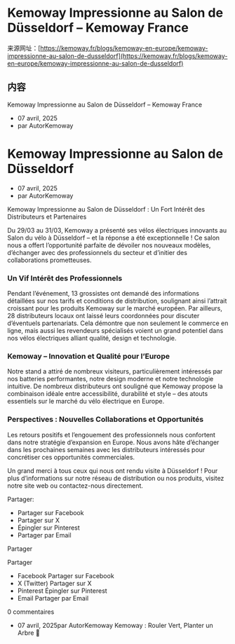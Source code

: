 # Kemoway Impressionne au Salon de Düsseldorf – Kemoway France

来源网址：[https://kemoway.fr/blogs/kemoway-en-europe/kemoway-impressionne-au-salon-de-dusseldorf](https://kemoway.fr/blogs/kemoway-en-europe/kemoway-impressionne-au-salon-de-dusseldorf)

## 内容

<link rel="stylesheet" href="/assets/css/markdown.css">

Kemoway Impressionne au Salon de Düsseldorf – Kemoway France

- 07 avril, 2025
- par AutorKemoway

# Kemoway Impressionne au Salon de Düsseldorf

- 07 avril, 2025
- par AutorKemoway

Kemoway Impressionne au Salon de Düsseldorf : Un Fort Intérêt des Distributeurs et Partenaires

Du 29/03 au 31/03, Kemoway a présenté ses vélos électriques innovants au Salon du vélo à Düsseldorf – et la réponse a été exceptionnelle ! Ce salon nous a offert l’opportunité parfaite de dévoiler nos nouveaux modèles, d’échanger avec des professionnels du secteur et d’initier des collaborations prometteuses.

### Un Vif Intérêt des Professionnels

Pendant l’événement, 13 grossistes ont demandé des informations détaillées sur nos tarifs et conditions de distribution, soulignant ainsi l’attrait croissant pour les produits Kemoway sur le marché européen. Par ailleurs, 28 distributeurs locaux ont laissé leurs coordonnées pour discuter d’éventuels partenariats. Cela démontre que non seulement le commerce en ligne, mais aussi les revendeurs spécialisés voient un grand potentiel dans nos vélos électriques alliant qualité, design et technologie.

### Kemoway – Innovation et Qualité pour l’Europe

Notre stand a attiré de nombreux visiteurs, particulièrement intéressés par nos batteries performantes, notre design moderne et notre technologie intuitive. De nombreux distributeurs ont souligné que Kemoway propose la combinaison idéale entre accessibilité, durabilité et style – des atouts essentiels sur le marché du vélo électrique en Europe.

### Perspectives : Nouvelles Collaborations et Opportunités

Les retours positifs et l’engouement des professionnels nous confortent dans notre stratégie d’expansion en Europe. Nous avons hâte d’échanger dans les prochaines semaines avec les distributeurs intéressés pour concrétiser ces opportunités commerciales.

Un grand merci à tous ceux qui nous ont rendu visite à Düsseldorf ! Pour plus d’informations sur notre réseau de distribution ou nos produits, visitez notre site web ou contactez-nous directement.

Partager:

- Partager sur Facebook
- Partager sur X
- Épingler sur Pinterest
- Partager par Email

Partager

Partager

- Facebook Partager sur Facebook
- X (Twitter) Partager sur X
- Pinterest Épingler sur Pinterest
- Email Partager par Email

0 commentaires

- 07 avril, 2025par AutorKemoway Kemoway : Rouler Vert, Planter un Arbre 🌱
